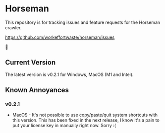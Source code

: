 # Horseman

This repository is for tracking issues and feature requests for the Horseman crawler.

https://github.com/workeffortwaste/horseman/issues

👀

## Current Version

The latest version is v0.2.1 for Windows, MacOS (M1 and Intel).

## Known Annoyances

### v0.2.1

* MacOS - It's not possible to use copy/paste/quit system shortcuts with this version. This has been fixed in the next release, I know it's a pain to put your license key in manually right now. Sorry :(
